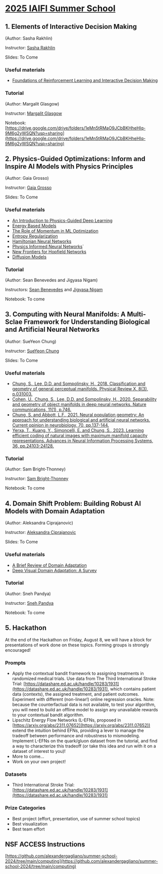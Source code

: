 # [2025 IAIFI Summer School](https://iaifi.org/phd-summer-school.html)

## 1. Elements of Interactive Decision Making
(Author: Sasha Rakhlin)

Instructor: [Sasha Rakhlin](https://www.mit.edu/~rakhlin/)

Slides: To Come

### Useful materials

* [Foundations of Reinforcement Learning and Interactive Decision Making](https://arxiv.org/abs/2312.16730)

### Tutorial
(Author: Margalit Glasgow)

Instructor: [Margalit Glasgow](https://margalitglasgow.github.io)

Notebook: [https://drive.google.com/drive/folders/1eMn5tRMaO9JCbBKHheHIq-9M6g2yWSQN?usp=sharing](https://drive.google.com/drive/folders/1eMn5tRMaO9JCbBKHheHIq-9M6g2yWSQN?usp=sharing)

## 2. Physics-Guided Optimizations: Inform and Inspire AI Models with Physics Principles
(Author: Gaia Grosso)

Instructor: [Gaia Grosso](https://iaifi.org/current-fellows.html#gaia-grosso)

Slides: To Come

### Useful materials

* [An Introduction to Physics-Guided Deep Learning](https://www.pnas.org/doi/10.1073/pnas.2311808121)
* [Energy Based Models](https://www.researchgate.net/profile/Marcaurelio-Ranzato/publication/216792742_A_Tutorial_on_Energy-Based_Learning/links/0912f50c6862425435000000/A-Tutorial-on-Energy-Based-Learning.pdf)
* [The Role of Momentum in ML Optimization](https://distill.pub/2017/momentum/)
* [Entropy Regularization](https://www.researchgate.net/profile/Y-Bengio/publication/237619703_9_Entropy_Regularization/links/0f3175320aaecbde17000000/9-Entropy-Regularization.pdf)
* [Hamiltonian Neural Networks](https://proceedings.neurips.cc/paper/2019/file/26cd8ecadce0d4efd6cc8a8725cbd1f8-Paper.pdf)
* [Physics Informed Neural Networks](https://arxiv.org/pdf/2105.09506)`  
* [New Frontiers for Hopfield Networks](https://www.nature.com/articles/s42254-023-00595-y)
* [Diffusion Models](https://arxiv.org/pdf/2209.00796)

### Tutorial
(Author: Sean Benevedes and Jigyasa Nigam)

Instructors: [Sean Benevedes](https://physics.mit.edu/faculty/sean-benevedes/) and [Jigyasa Nigam](https://curiosity54.github.io)

Notebook: To come

## 3. Computing with Neural Manifolds: A Multi-Sclae Framework for Understanding Biological and Artificial Neural Networks
(Author: SueYeon Chung)

Instructor: [SueYeon Chung](https://as.nyu.edu/faculty/sueyeon-chung.html)

Slides: To Come

### Useful materials

* [Chung, S., Lee, D.D. and Sompolinsky, H., 2018. Classification and geometry of general perceptual manifolds. Physical Review X, 8(3), p.031003.](https://arxiv.org/abs/1710.06487)
* [Cohen, U., Chung, S., Lee, D.D. and Sompolinsky, H., 2020. Separability and geometry of object manifolds in deep neural networks. Nature communications, 11(1), p.746.](https://www.nature.com/articles/s41467-020-14578-5)
* [Chung, S. and Abbott, L.F., 2021. Neural population geometry: An approach for understanding biological and artificial neural networks. Current opinion in neurobiology, 70, pp.137-144.](https://arxiv.org/abs/2104.07059)
* [Yerxa, T., Kuang, Y., Simoncelli, E. and Chung, S., 2023. Learning efficient coding of natural images with maximum manifold capacity representations. Advances in Neural Information Processing Systems, 36, pp.24103-24128.](https://arxiv.org/abs/2303.03307)

### Tutorial
(Author: Sam Bright-Thonney)

Instructor: [Sam Bright-Thonney](https://www.sambrightthonney.com)

Notebook: To come

## 4. Domain Shift Problem: Building Robust AI Models with Domain Adaptation
(Author: Aleksandra Ciprajanovic)

Instructor: [Aleksandra Ciprajanovic](https://aleksandraciprijanovic.wordpress.com/)

Slides: To Come
  
### Useful materials

* [A Brief Review of Domain Adaptation](https://arxiv.org/pdf/2010.03978v1)
* [Deep Visual Domain Adaptation: A Survey](https://arxiv.org/pdf/1802.03601)
  
### Tutorial
(Author: Sneh Pandya)

Instructor: [Sneh Pandya](https://snehjp2.github.io)

Notebook: To come
  
    
## 5. Hackathon
At the end of the Hackathon on Friday, August 8, we will have a block for presentations of work done on these topics. Forming groups is strongly encouraged!

### Prompts
* Apply the contextual bandit framework to assigning treatments in randomized medical trials. Use data from The Third International Stroke Trial: [https://datashare.ed.ac.uk/handle/10283/1931](https://datashare.ed.ac.uk/handle/10283/1931), which contains patient data (contexts), the assigned treatment, and patient outcomes. Experiment with different (non-linear!) online regression oracles. Note: because the counterfactual data is not available, to test your algorithm, you will need to build an offline model to assign any unavailable rewards to your contextual bandit algorithm.
* Lipschitz Energy Flow Networks (L-EFNs, proposed in [https://arxiv.org/abs/2311.07652](https://arxiv.org/abs/2311.07652)) extend the intuition behind EFNs, providing a lever to manage the tradeoff between performance and robustness to mismodeling. Implement L-EFNs on the quark/gluon dataset from the tutorial, and find a way to characterize this tradeoff (or take this idea and run with it on a dataset of interest to you)!
* More to come...
* Work on your own project! 

### Datasets
* Third International Stroke Trial: [https://datashare.ed.ac.uk/handle/10283/1931](https://datashare.ed.ac.uk/handle/10283/1931)
 
### Prize Categories
* Best project (effort, presentation, use of summer school topics)
* Best visualization
* Best team effort

## NSF ACCESS Instructions

[https://github.com/alexandergagliano/summer-school-2024/tree/main/computing](https://github.com/alexandergagliano/summer-school-2024/tree/main/computing)
